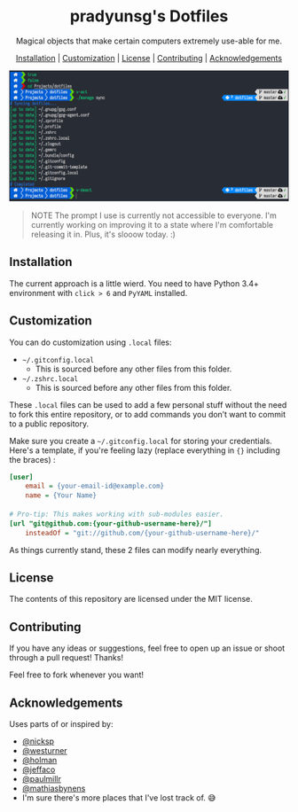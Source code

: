 <h1 align="center">
  pradyunsg's Dotfiles
</h1>
<p align="center">
  Magical objects that make certain computers extremely use-able for me.
</p>

<p align="center">
  <a href="#installation">Installation</a> |
  <a href="#customization">Customization</a> |
  <a href="#license">License</a> |
  <a href="#contributing">Contributing</a> |
  <a href="#acknowledgements">Acknowledgements</a>
</p>

![Preview Image](./docs/README-image.png)


> NOTE
> The prompt I use is currently not accessible to everyone.
> I'm currently working on improving it to a state where I'm comfortable
> releasing it in. Plus, it's slooow today. :)

## Installation

The current approach is a little wierd. You need to have Python 3.4+
environment with `click > 6` and `PyYAML` installed.

## Customization

You can do customization using `.local` files:

  - `~/.gitconfig.local`
      - This is sourced before any other files from this folder.
  - `~/.zshrc.local`
      - This is sourced before any other files from this folder.

These `.local` files can be used to add a few personal stuff without the need
to fork this entire repository, or to add commands you don’t want to commit to
a public repository.

Make sure you create a `~/.gitconfig.local` for storing your credentials. Here's a template, if you're feeling lazy (replace everything in `{}` including the braces) :

```ini
[user]
    email = {your-email-id@example.com}
    name = {Your Name}

# Pro-tip: This makes working with sub-modules easier.
[url "git@github.com:{your-github-username-here}/"]
    insteadOf = "git://github.com/{your-github-username-here}/"
```

As things currently stand, these 2 files can modify nearly everything.

## License

The contents of this repository are licensed under the MIT license.

## Contributing

If you have any ideas or suggestions, feel free to open up an issue or shoot through a pull request! Thanks!

Feel free to fork whenever you want!

## Acknowledgements

Uses parts of or inspired by:

- [@nicksp](https://github.com/nicksp/dotfiles)
- [@westurner](https://github.com/westurner/dotfiles)
- [@holman](https://github.com/holman/dotfiles)
- [@jeffaco](https://github.com/jeffaco/dotfiles)
- [@paulmillr](https://github.com/paulmillr/dotfiles)
- [@mathiasbynens](https://github.com/mathiasbynens/dotfiles)
- I'm sure there's more places that I've lost track of. :sweat_smile:
